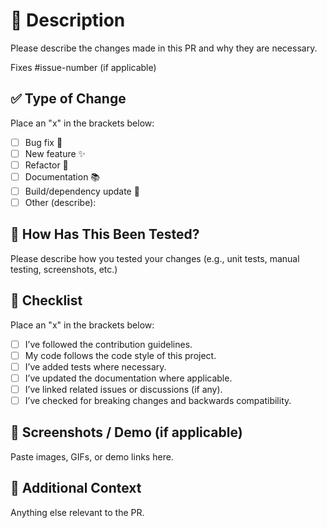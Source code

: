 # 📌 Description

Please describe the changes made in this PR and why they are necessary.

Fixes #issue-number (if applicable)
<!-- e.g. Fixes #17 -->

## ✅ Type of Change

Place an "x" in the brackets below:
<!-- e.g. [x] Bug fix 🐛 -->
- [ ] Bug fix 🐛
- [ ] New feature ✨
- [ ] Refactor 🔧
- [ ] Documentation 📚
- [ ] Build/dependency update 🧱
- [ ] Other (describe): <!-- Describe the change here -->

## 🧪 How Has This Been Tested?

Please describe how you tested your changes (e.g., unit tests, manual testing, screenshots, etc.)

## 🧩 Checklist

Place an "x" in the brackets below:
<!-- e.g. [x] Bug fix 🐛 -->
- [ ] I’ve followed the contribution guidelines.
- [ ] My code follows the code style of this project.
- [ ] I’ve added tests where necessary.
- [ ] I’ve updated the documentation where applicable.
- [ ] I’ve linked related issues or discussions (if any).
- [ ] I’ve checked for breaking changes and backwards compatibility.

## 📸 Screenshots / Demo (if applicable)

Paste images, GIFs, or demo links here.

## 💬 Additional Context

Anything else relevant to the PR.
